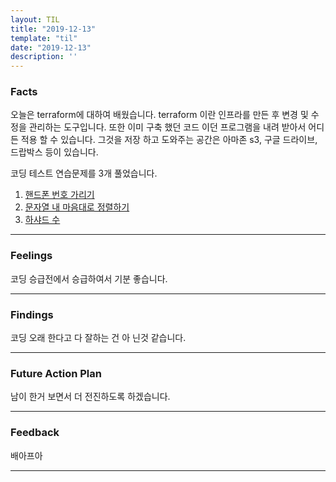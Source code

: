 ```yaml
---
layout: TIL
title: "2019-12-13"
template: "til"
date: "2019-12-13"
description: ''
---
```



### Facts

오늘은 terraform에 대하여 배웠습니다. terraform 이란 인프라를 만든 후 변경 및 수정을 관리하는 도구입니다. 또한 이미 구축 했던 코드 이던 프로그램을 내려 받아서 어디든 적용 할 수 있습니다. 그것을 저장 하고 도와주는 공간은 아마존 s3, 구글 드라이브, 드랍박스 등이 있습니다.

코딩 테스트 연습문제를 3개 풀었습니다.
1.  [핸드폰 번호 가리기](https://programmers.co.kr/learn/courses/30/lessons/12948)
2.  [문자열 내 마음대로 정렬하기](https://programmers.co.kr/learn/courses/30/lessons/12915)
3. [하샤드 수](https://programmers.co.kr/learn/courses/30/lessons/12947)

---

### Feelings

코딩 승급전에서 승급하여서 기분 좋습니다.

---

### Findings

코딩 오래 한다고 다 잘하는 건 아 닌것 같습니다.

---

### Future Action Plan

남이 한거 보면서 더 전진하도록 하겠습니다.

---

### Feedback

배아프아

---
